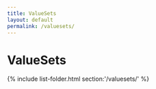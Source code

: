 ```yaml
---
title: ValueSets
layout: default
permalink: /valuesets/
---
```


# ValueSets
{% include list-folder.html section:'/valuesets/' %}
